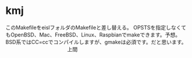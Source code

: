 # kmj
このMakefileをeislフォルダのMakefileと差し替える。
OPSTSを指定しなくてもOpenBSD、Mac、FreeBSD、Linux、Raspbianでmakeできます。予想。
BSD系ではCC=ccでコンパイルしますが、gmakeは必須です。だと思います。
　　　　　　　　　　　　上間
